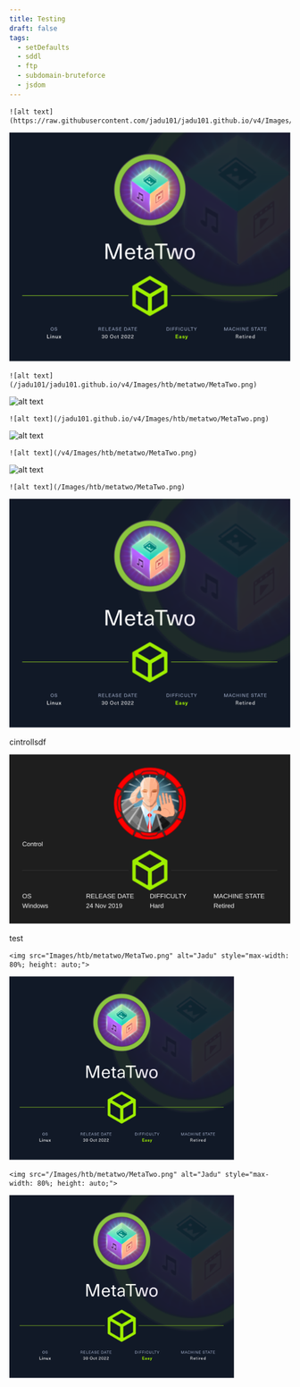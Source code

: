 ```yaml
---
title: Testing
draft: false
tags:
  - setDefaults
  - sddl
  - ftp
  - subdomain-bruteforce
  - jsdom
---
```

```
![alt text](https://raw.githubusercontent.com/jadu101/jadu101.github.io/v4/Images/htb/metatwo/MetaTwo.png)
```

![alt text](https://raw.githubusercontent.com/jadu101/jadu101.github.io/v4/Images/htb/metatwo/MetaTwo.png)

```
![alt text](/jadu101/jadu101.github.io/v4/Images/htb/metatwo/MetaTwo.png)
```

![alt text](/jadu101/jadu101.github.io/v4/Images/htb/metatwo/MetaTwo.png)


```
![alt text](/jadu101.github.io/v4/Images/htb/metatwo/MetaTwo.png)
```

![alt text](/jadu101.github.io/v4/Images/htb/metatwo/MetaTwo.png)


```
![alt text](/v4/Images/htb/metatwo/MetaTwo.png)
```

![alt text](/v4/Images/htb/metatwo/MetaTwo.png)

```
![alt text](/Images/htb/metatwo/MetaTwo.png)
```

![alt text](/Images/htb/metatwo/MetaTwo.png)


cintrollsdf

![sadasd](../../../Control%20(2).png)



test

```
<img src="Images/htb/metatwo/MetaTwo.png" alt="Jadu" style="max-width: 80%; height: auto;">
```

<img src="Images/htb/metatwo/MetaTwo.png" alt="Jadu" style="max-width: 80%; height: auto;">

```
<img src="/Images/htb/metatwo/MetaTwo.png" alt="Jadu" style="max-width: 80%; height: auto;">
```

<img src="Images/htb/metatwo/MetaTwo.png" alt="Jadu" style="max-width: 80%; height: auto;">